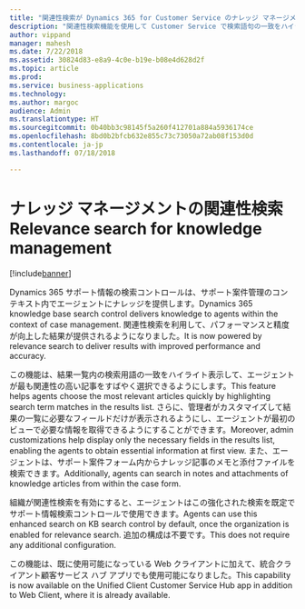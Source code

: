 ```yaml
---
title: "関連性検索が Dynamics 365 for Customer Service のナレッジ マネージメントでどのように動作するかの確認"
description: "関連性検索機能を使用して Customer Service で検索語句の一致をハイライト表示すると、エージェントが最も関連性の高い記事をすばやく選択するのにどのように役立つかを理解します"
author: vippand
manager: mahesh
ms.date: 7/22/2018
ms.assetid: 30824d83-e8a9-4c0e-b19e-b08e4d628d2f
ms.topic: article
ms.prod: 
ms.service: business-applications
ms.technology: 
ms.author: margoc
audience: Admin
ms.translationtype: HT
ms.sourcegitcommit: 0b40bb3c98145f5a260f412701a884a5936174ce
ms.openlocfilehash: 8bd0b2bfcb632e855c73c73050a72ab08f153d0d
ms.contentlocale: ja-jp
ms.lasthandoff: 07/18/2018

---
```

#  <a name="relevance-search-for-knowledge-management"></a><span data-ttu-id="581ba-103">ナレッジ マネージメントの関連性検索</span><span class="sxs-lookup"><span data-stu-id="581ba-103">Relevance search for knowledge management</span></span> 


[!include[banner](../../../includes/banner.md)]

<span data-ttu-id="581ba-104">Dynamics 365 サポート情報の検索コントロールは、サポート案件管理のコンテキスト内でエージェントにナレッジを提供します。</span><span class="sxs-lookup"><span data-stu-id="581ba-104">Dynamics 365 knowledge base search control delivers knowledge to agents within the context of case management.</span></span> <span data-ttu-id="581ba-105">関連性検索を利用して、パフォーマンスと精度が向上した結果が提供されるようになりました。</span><span class="sxs-lookup"><span data-stu-id="581ba-105">It is now powered by relevance search to deliver results with improved performance and accuracy.</span></span> 

<span data-ttu-id="581ba-106">この機能は、結果一覧内の検索用語の一致をハイライト表示して、エージェントが最も関連性の高い記事をすばやく選択できるようにします。</span><span class="sxs-lookup"><span data-stu-id="581ba-106">This feature helps agents choose the most relevant articles quickly by highlighting search term matches in the results list.</span></span> <span data-ttu-id="581ba-107">さらに、管理者がカスタマイズして結果の一覧に必要なフィールドだけが表示されるようにし、エージェントが最初のビューで必要な情報を取得できるようにすることができます。</span><span class="sxs-lookup"><span data-stu-id="581ba-107">Moreover, admin customizations help display only the necessary fields in the results list, enabling the agents to obtain essential information at first view.</span></span> <span data-ttu-id="581ba-108">また、エージェントは、サポート案件フォーム内からナレッジ記事のメモと添付ファイルを検索できます。</span><span class="sxs-lookup"><span data-stu-id="581ba-108">Additionally, agents can search in notes and attachments of knowledge articles from within the case form.</span></span> 

<span data-ttu-id="581ba-109">組織が関連性検索を有効にすると、エージェントはこの強化された検索を既定でサポート情報検索コントロールで使用できます。</span><span class="sxs-lookup"><span data-stu-id="581ba-109">Agents can use this enhanced search on KB search control by default, once the organization is enabled for relevance search.</span></span> <span data-ttu-id="581ba-110">追加の構成は不要です。</span><span class="sxs-lookup"><span data-stu-id="581ba-110">This does not require any additional configuration.</span></span>

<span data-ttu-id="581ba-111">この機能は、既に使用可能になっている Web クライアントに加えて、統合クライアント顧客サービス ハブ アプリでも使用可能になりました。</span><span class="sxs-lookup"><span data-stu-id="581ba-111">This capability is now available on the Unified Client Customer Service Hub app in addition to Web Client, where it is already available.</span></span>
 

